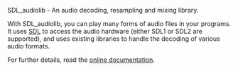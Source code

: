 SDL_audiolib - An audio decoding, resampling and mixing library.

With SDL_audiolib, you can play many forms of audio files in your programs. It
uses [SDL](http://www.libsdl.org) to access the audio hardware (either SDL1 or
SDL2 are supported), and uses existing libraries to handle the decoding of
various audio formats.

For further details, read the
[online documentation](http://realnc.github.io/SDL_audiolib).

